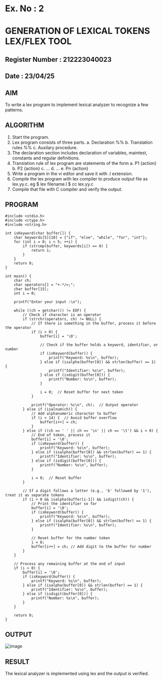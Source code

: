 # Ex. No : 2	
# GENERATION OF LEXICAL TOKENS LEX/FLEX TOOL
## Register Number : 212223040023
## Date : 23/04/25

## AIM   
To write a lex program to implement lexical analyzer to recognize a few patterns.

## ALGORITHM
1.	Start the program.
2.	Lex program consists of three parts.
    a.	Declaration %%
    b.	Translation rules %%
    c.	Auxilary procedure.
3.	The declaration section includes declaration of variables, maintest, constants and regular definitions.
4.	Translation rule of lex program are statements of the form
    a.	P1 {action}
    b.	P2 {action}
    c.	…
    d.	…
    e.	Pn {action}
5.	Write a program in the vi editor and save it with .l extension.
6.	Compile the lex program with lex compiler to produce output file as lex.yy.c. eg $ lex filename.l $ cc lex.yy.c
7.	Compile that file with C compiler and verify the output.

## PROGRAM
```
#include <stdio.h>
#include <ctype.h>
#include <string.h>

int isKeyword(char buffer[]) {
    char keywords[5][10] = {"if", "else", "while", "for", "int"};
    for (int i = 0; i < 5; ++i) {
        if (strcmp(buffer, keywords[i]) == 0) {
            return 1;
        }
    }
    return 0;
}

int main() {
    char ch;
    char operators[] = "+-*/=;";
    char buffer[15];
    int i = 0;

    printf("Enter your input :\n");

    while ((ch = getchar()) != EOF) {
        // Check if character is an operator
        if (strchr(operators, ch) != NULL) {
            // If there is something in the buffer, process it before the operator
            if (i > 0) {
                buffer[i] = '\0';

                // Check if the buffer holds a keyword, identifier, or number
                if (isKeyword(buffer)) {
                    printf("Keyword: %s\n", buffer);
                } else if (isalpha(buffer[0]) && strlen(buffer) == 1) {
                    printf("Identifier: %s\n", buffer);
                } else if (isdigit(buffer[0])) {
                    printf("Number: %s\n", buffer);
                }

                i = 0;  // Reset buffer for next token
            }

            printf("Operator: %c\n", ch);  // Output operator
        } else if (isalnum(ch)) {
            // Add alphanumeric character to buffer
            if (i < 14) {  // Avoid buffer overflow
                buffer[i++] = ch;
            }
        } else if ((ch == ' ' || ch == '\n' || ch == '\t') && i > 0) {
            // End of token, process it
            buffer[i] = '\0';
            if (isKeyword(buffer)) {
                printf("Keyword: %s\n", buffer);
            } else if (isalpha(buffer[0]) && strlen(buffer) == 1) {
                printf("Identifier: %s\n", buffer);
            } else if (isdigit(buffer[0])) {
                printf("Number: %s\n", buffer);
            }

            i = 0;  // Reset buffer
        }

        // If a digit follows a letter (e.g., 'b' followed by '1'), treat it as separate tokens
        if (i > 0 && isalpha(buffer[i-1]) && isdigit(ch)) {
            // Print the identifier so far
            buffer[i] = '\0';
            if (isKeyword(buffer)) {
                printf("Keyword: %s\n", buffer);
            } else if (isalpha(buffer[0]) && strlen(buffer) == 1) {
                printf("Identifier: %s\n", buffer);
            }

            // Reset buffer for the number token
            i = 0;
            buffer[i++] = ch; // Add digit to the buffer for number
        }
    }

    // Process any remaining buffer at the end of input
    if (i > 0) {
        buffer[i] = '\0';
        if (isKeyword(buffer)) {
            printf("Keyword: %s\n", buffer);
        } else if (isalpha(buffer[0]) && strlen(buffer) == 1) {
            printf("Identifier: %s\n", buffer);
        } else if (isdigit(buffer[0])) {
            printf("Number: %s\n", buffer);
        }
    }

    return 0;
}

```

## OUTPUT 
![image](https://github.com/user-attachments/assets/a1a7757e-320f-4f97-bcc7-8e38cf7cb6e5)


## RESULT
The lexical analyzer is implemented using lex and the output is verified.
